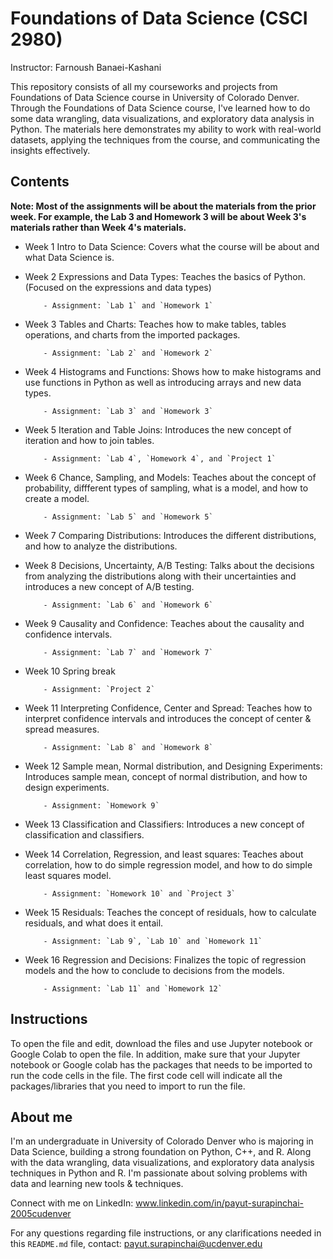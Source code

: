 # Foundations of Data Science (CSCI 2980)
Instructor: Farnoush Banaei-Kashani

This repository consists of all my courseworks and projects from Foundations of Data Science course in University of Colorado Denver. Through the Foundations of Data Science course, I've learned how to do some data wrangling, data visualizations, and exploratory data analysis in Python. The materials here demonstrates my ability to work with real-world datasets, applying the techniques from the course, and communicating the insights effectively.

## Contents
**Note: Most of the assignments will be about the materials from the prior week. For example, the Lab 3 and Homework 3 will be about Week 3's materials rather than Week 4's materials.**

- Week 1 Intro to Data Science: Covers what the course will be about and what Data Science is.
- Week 2 Expressions and Data Types: Teaches the basics of Python. (Focused on the expressions and data types)

          - Assignment: `Lab 1` and `Homework 1`
- Week 3 Tables and Charts: Teaches how to make tables, tables operations, and charts from the imported packages.

          - Assignment: `Lab 2` and `Homework 2`
- Week 4 Histograms and Functions: Shows how to make histograms and use functions in Python as well as introducing arrays and new data types.

          - Assignment: `Lab 3` and `Homework 3`
- Week 5 Iteration and Table Joins: Introduces the new concept of iteration and how to join tables.

          - Assignment: `Lab 4`, `Homework 4`, and `Project 1`
- Week 6 Chance, Sampling, and Models: Teaches about the concept of probability, diffferent types of sampling, what is a model, and how to create a model.

          - Assignment: `Lab 5` and `Homework 5`
- Week 7 Comparing Distributions: Introduces the different distributions, and how to analyze the distributions.
- Week 8 Decisions, Uncertainty, A/B Testing: Talks about the decisions from analyzing the distributions along with their uncertainties and introduces a new concept of A/B testing.

          - Assignment: `Lab 6` and `Homework 6`
- Week 9 Causality and Confidence: Teaches about the causality and confidence intervals.

          - Assignment: `Lab 7` and `Homework 7`
- Week 10 Spring break

          - Assignment: `Project 2`
- Week 11 Interpreting Confidence, Center and Spread: Teaches how to interpret confidence intervals and introduces the concept of center & spread measures.

          - Assignment: `Lab 8` and `Homework 8`
- Week 12 Sample mean, Normal distribution, and Designing Experiments: Introduces sample mean, concept of normal distribution, and how to design experiments.

          - Assignment: `Homework 9`
- Week 13 Classification and Classifiers: Introduces a new concept of classification and classifiers.
- Week 14 Correlation, Regression, and least squares: Teaches about correlation, how to do simple regression model, and how to do simple least squares model.

          - Assignment: `Homework 10` and `Project 3`
- Week 15 Residuals: Teaches the concept of residuals, how to calculate residuals, and what does it entail.

          - Assignment: `Lab 9`, `Lab 10` and `Homework 11`
- Week 16 Regression and Decisions: Finalizes the topic of regression models and the how to conclude to decisions from the models.

          - Assignment: `Lab 11` and `Homework 12`

## Instructions
To open the file and edit, download the files and use Jupyter notebook or Google Colab to open the file. In addition, make sure that your Jupyter notebook or Google colab has the packages that needs to be imported to run the code cells in the file. The first code cell will indicate all the packages/libraries that you need to import to run the file. 

## About me
I'm an undergraduate in University of Colorado Denver who is majoring in Data Science, building a strong foundation on Python, C++, and R. Along with the data wrangling, data visualizations, and exploratory data analysis techniques in Python and R. I'm passionate about solving problems with data and learning new tools & techniques.

Connect with me on LinkedIn: www.linkedin.com/in/payut-surapinchai-2005cudenver

For any questions regarding file instructions, or any clarifications needed in this `README.md` file, contact: payut.surapinchai@ucdenver.edu
